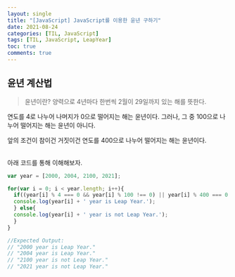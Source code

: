 ```yaml
---
layout: single
title: "[JavaScript] JavaScript를 이용한 윤년 구하기"
date: 2021-08-24
categories: [TIL, JavaScript]
tags: [TIL, JavaScript, LeapYear]
toc: true
comments: true
---
```


## 윤년 계산법
> 윤년이란? 양력으로 4년마다 한번씩 2월이 29일까지 있는 해를 뜻한다. 

연도를 4로 나누어 나머지가 0으로 떨어지는 해는 윤년이다. 그러나, 그 중 100으로 나누어 떨어지는 해는 윤년이 아니다. 

앞의 조건이 참이건 거짓이건 연도를 400으로 나누어 떨어지는 해는 윤년이다. 


<br/>아래 코드를 통해 이해해보자. 

```javascript
var year = [2000, 2004, 2100, 2021];

for(var i = 0; i < year.length; i++){
  if((year[i] % 4 === 0 && year[i] % 100 !== 0) || year[i] % 400 === 0 ){
  console.log(year[i] + ' year is Leap Year.');
  } else{
  console.log(year[i] + ' year is not Leap Year.');
  }
}

//Expected Output:
// "2000 year is Leap Year."
// "2004 year is Leap Year."
// "2100 year is not Leap Year."
// "2021 year is not Leap Year."
```
